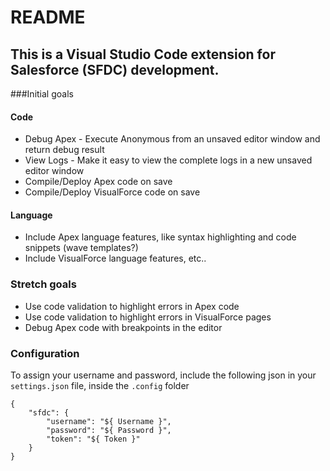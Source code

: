 # README
## This is a Visual Studio Code extension for Salesforce (SFDC) development. 

###Initial goals

#### Code
* Debug Apex - Execute Anonymous from an unsaved editor window and return debug result
* View Logs - Make it easy to view the complete logs in a new unsaved editor window 
* Compile/Deploy Apex code on save
* Compile/Deploy VisualForce code on save

#### Language
* Include Apex language features, like syntax highlighting and code snippets (wave templates?)
* Include VisualForce language features, etc..

### Stretch goals
* Use code validation to highlight errors in Apex code 
* Use code validation to highlight errors in VisualForce pages 
* Debug Apex code with breakpoints in the editor

### Configuration
To assign your username and password, include the following json in your `settings.json` file, inside the `.config` folder
```
{
    "sfdc": {
        "username": "${ Username }",
        "password": "${ Password }",
        "token": "${ Token }"
    }
}
```
